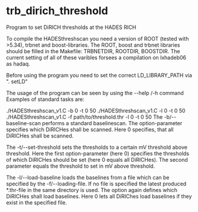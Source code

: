 # trb_dirich_threshold
Program to set DiRICH thresholds at the HADES RICH

To compile the HADESthreshscan you need a version of ROOT (tested with >5.34), trbnet and boost-libraries.
The ROOT, boost and trbnet libraries should be filled in the Makefile: TRBNETDIR, ROOTDIR, BOOSTDIR.
The current setting of all of these varibles forsees a compilation on lxhadeb06 as hadaq.

Before using the program you need to set the correct LD_LIBRARY_PATH via ". setLD"

The usage of the program can be seen by using the --help /-h command
Examples of standard tasks are:

./HADESthreshscan_v1.C -b 0 -t 0 50
./HADESthreshscan_v1.C -l 0 -t 0 50
./HADESthreshscan_v1.C -f path/to/threshold.thr -l 0 -t 0 50
The -b/--baseline-scan performs a standard baselinescan. 
The option-parameter specifies which DiRICHes shall be scanned.
Here 0 specifies, that all DiRICHes shall be scanned.

The -t/--set-threshold sets the thresholds to a certain mV threshold above threshold. 
Here the first option-parameter (here 0) specifies the thresholds of which DiRICHes should be set (here 0 equals all DiRICHes). 
The second parameter equals the threshold to set in mV above threshold.

The -l/--load-baseline loads the baselines from a file which can be specified by the -f/--loading-file. 
If no file is specified the latest produced *.thr-file in the same directory is used. 
The option again defines which DiRICHes shall load baselines. 
Here 0 lets all DiRIChes load baselines if they exist in the specified file.
